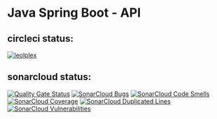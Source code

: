 # Java Spring Boot - API

## circleci status:
[![leolplex](https://circleci.com/gh/leolplex/Panthera-Spring-API.svg?style=svg)](https://app.circleci.com/pipelines/github/leolplex)

## sonarcloud status:
[![Quality Gate Status](https://sonarcloud.io/api/project_badges/measure?project=leolplex_Panthera-Spring-API&metric=alert_status)](https://sonarcloud.io/dashboard?id=leolplex_Panthera-Spring-API)
[![SonarCloud Bugs](https://sonarcloud.io/api/project_badges/measure?project=leolplex_Panthera-Spring-API&metric=bugs)](https://sonarcloud.io/dashboard?id=leolplex_Panthera-Spring-API)
[![SonarCloud Code Smells](https://sonarcloud.io/api/project_badges/measure?project=leolplex_Panthera-Spring-API&metric=code_smells)](https://sonarcloud.io/dashboard?id=leolplex_Panthera-Spring-API)
[![SonarCloud Coverage](https://sonarcloud.io/api/project_badges/measure?project=leolplex_Panthera-Spring-API&metric=coverage)](https://sonarcloud.io/dashboard?id=leolplex_Panthera-Spring-API)
[![SonarCloud Duplicated Lines](https://sonarcloud.io/api/project_badges/measure?project=leolplex_Panthera-Spring-API&metric=duplicated_lines_density)](https://sonarcloud.io/dashboard?id=leolplex_Panthera-Spring-API)
[![SonarCloud Vulnerabilities](https://sonarcloud.io/api/project_badges/measure?project=leolplex_Panthera-Spring-API&metric=vulnerabilities)](https://sonarcloud.io/dashboard?id=leolplex_Panthera-Spring-API)

